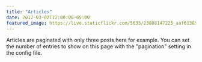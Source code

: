 ```yaml
---
title: "Articles"
date: 2017-03-02T12:00:00-05:00
featured_image: https://live.staticflickr.com/5633/23808147225_aaf61385a5_z.jpg
---
```

Articles are paginated with only three posts here for example. You can set the number of entries to show on this page with the "pagination" setting in the config file.
